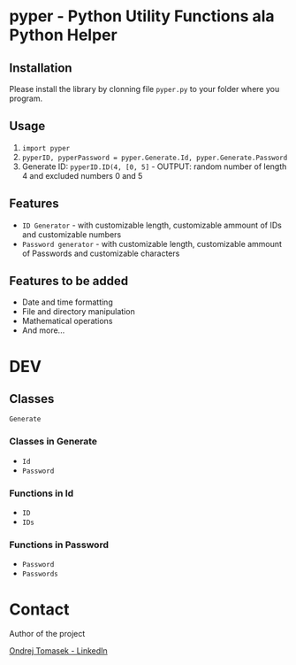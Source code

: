 # pyper - Python Utility Functions ala Python Helper

## Installation

Please install the library by clonning file `pyper.py` to your folder where you program.

## Usage

1. `import pyper`
2. `pyperID, pyperPassword = pyper.Generate.Id, pyper.Generate.Password`
3. Generate ID: `pyperID.ID(4, [0, 5]` - OUTPUT: random number of length 4 and excluded numbers 0 and 5

## Features

- `ID Generator` - with customizable length, customizable ammount of IDs and customizable numbers
- `Password generator` - with customizable length, customizable ammount of Passwords and customizable characters

## Features to be added

- Date and time formatting
- File and directory manipulation
- Mathematical operations
- And more...

# DEV

## Classes

`Generate`

### Classes in Generate

- `Id`
- `Password`

### Functions in Id

- `ID`
- `IDs`

### Functions in Password

- `Password`
- `Passwords`

# Contact

Author of the project

[Ondrej Tomasek - LinkedIn](https://linkedin.com/in/ondrat)
